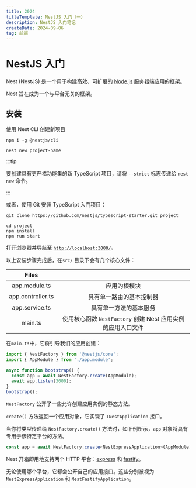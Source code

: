 ```yaml
---
title: 2024
titleTemplate: NestJS 入门（一）
description: NestJS 入门笔记
createDate: 2024-09-06
tag: 前端  
---
```


# NestJS 入门

Nest (NestJS) 是一个用于构建高效、可扩展的 [Node.js](https://nodejs.cn/) 服务器端应用的框架。

Nest 旨在成为一个与平台无关的框架。



## 安装

使用 Nest CLI 创建新项目

```
npm i -g @nestjs/cli

nest new project-name
```

:::tip

要创建具有更严格功能集的新 TypeScript 项目，请将 `--strict` 标志传递给 `nest new` 命令。

:::



或者，使用 Git 安装 TypeScript 入门项目：

```
git clone https://github.com/nestjs/typescript-starter.git project

cd project
npm install
npm run start
```

打开浏览器并导航至 [`http://localhost:3000/`](http://localhost:3000/)。

以上安装步骤完成后，在`src/` 目录下会有几个核心文件：

|       Files       |                                                             |
| :---------------: | :---------------------------------------------------------: |
|   app.module.ts   |                        应用的根模块                         |
| app.controller.ts |                  具有单一路由的基本控制器                   |
|  app.service.ts   |                   具有单一方法的基本服务                    |
|      main.ts      | 使用核心函数 `NestFactory` 创建 Nest 应用实例的应用入口文件 |



在`main.ts`中，它将引导我们的应用创建：

```ts
import { NestFactory } from '@nestjs/core';
import { AppModule } from './app.module';

async function bootstrap() {
  const app = await NestFactory.create(AppModule);
  await app.listen(3000);
}
bootstrap();
```

`NestFactory` 公开了一些允许创建应用实例的静态方法。

`create()` 方法返回一个应用对象，它实现了 `INestApplication` 接口。

当你将类型传递给 `NestFactory.create()` 方法时，如下例所示，`app` 对象将具有专用于该特定平台的方法。

```ts
const app = await NestFactory.create<NestExpressApplication>(AppModule);
```

Nest 开箱即用地支持两个 HTTP 平台：[express](https://express.nodejs.cn/) 和 [fastify](https://fastify.nodejs.cn/)。

无论使用哪个平台，它都会公开自己的应用接口。这些分别被视为 `NestExpressApplication` 和 `NestFastifyApplication`。

